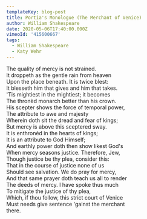 ```yaml
---
templateKey: blog-post
title: Portia's Monologue (The Merchant of Venice)
author: William Shakespeare
date: 2020-05-06T17:40:00.000Z
vimeoId: '415600667'
tags:
  - William Shakespeare
  - Katy Wehr
---
```

The quality of mercy is not strained.\
It droppeth as the gentle rain from heaven\
Upon the place beneath. It is twice blest:\
It blesseth him that gives and him that takes.\
'Tis mightiest in the mightiest; it becomes\
The thronèd monarch better than his crown.\
His scepter shows the force of temporal power,\
The attribute to awe and majesty\
Wherein doth sit the dread and fear of kings;\
But mercy is above this sceptered sway.\
It is enthronèd in the hearts of kings;\
It is an attribute to God Himself;\
And earthly power doth then show likest God's\
When mercy seasons justice. Therefore, Jew,\
Though justice be thy plea, consider this:\
That in the course of justice none of us\
Should see salvation. We do pray for mercy,\
And that same prayer doth teach us all to render\
The deeds of mercy. I have spoke thus much\
To mitigate the justice of thy plea,\
Which, if thou follow, this strict court of Venice\
Must needs give sentence 'gainst the merchant\
there.